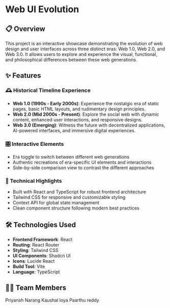 # Web UI Evolution

## 📋 Overview

This project is an interactive showcase demonstrating the evolution of web design and user interfaces across three distinct eras: Web 1.0, Web 2.0, and Web 3.0. It allows users to explore and experience the visual, functional, and philosophical differences between these web generations.

## ✨ Features

### 🕰️ Historical Timeline Experience
- **Web 1.0 (1990s - Early 2000s)**: Experience the nostalgic era of static pages, basic HTML layouts, and rudimentary design principles.
- **Web 2.0 (Mid 2000s - Present)**: Explore the social web with dynamic content, enhanced user interactions, and responsive designs.
- **Web 3.0 (Emerging)**: Witness the future with decentralized applications, AI-powered interfaces, and immersive digital experiences.

### 🎛️ Interactive Elements
- Era toggle to switch between different web generations
- Authentic recreations of era-specific UI elements and interactions
- Side-by-side comparison view to contrast the different approaches

### 🧩 Technical Highlights
- Built with React and TypeScript for robust frontend architecture
- Tailwind CSS for responsive and customizable styling
- Context API for global state management
- Clean component structure following modern best practices


## 🛠️ Technologies Used

- **Frontend Framework**: React
- **Routing**: React Router
- **Styling**: Tailwind CSS
- **UI Components**: Shadcn UI
- **Icons**: Lucide React
- **Build Tool**: Vite
- **Language**: TypeScript


## 👨‍💻 Team Members

Priyansh Narang
Kaushal loya
Paarthu reddy

